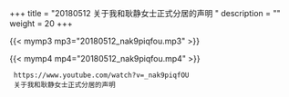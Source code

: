 +++
title = "20180512  关于我和耿静女士正式分居的声明 "
description = ""
weight = 20
+++

{{< mymp3 mp3="20180512_nak9piqfou.mp3" >}}

{{< mymp4 mp4="20180512_nak9piqfou.mp4" >}}

     
     https://www.youtube.com/watch?v=_nak9piqfOU 
     关于我和耿静女士正式分居的声明 
